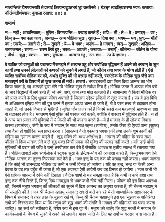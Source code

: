 **नात्यन्तिकं विगणयन्त्यपि ते प्रसादं** **किश्वन्यदॢपतभयं भ्रुव उन्नयैस्ते ।** **येऽङ्ग त्वदङ्घ्रिशरणा भवत: कथाया:** **कीर्तन्यतीर्थयशस: कुशला रसज्ञा: ॥ ४८॥** 

**शब्दार्थ** 

**न—** **नहीं** **; आत्यन्तिकम्—** **मुक्ति** **; विगणयन्ति—** **परवाह करते हैं** **; अपि—** **भी** **; ते—** **वे** **; प्रसादम्—** **वर** **; किम् उ—** **क्या कहा जाय** **;** **अन्यत्—** **अन्य भौतिक सुख** **; अॢपत—** **दिया गया** **; भयम्—** **भय** **; भ्रुव:—** **भौंहों का** **; उन्नयै:—** **उठाने से** **; ते—** **तुश्हारे** **; ये—** **वे** **भक्त** **; अङ्ग—** **हे भगवान्** **; त्वत्—** **तुश्हारे** **; अङ्घ्रि—** **चरणकमल** **; शरणा:—** **शरण लिये हुए** **; भवत:—** **आपकी** **; कथाया:—** **कथाएँ** **; कीर्तन्य—** **कीर्तन के योग्य** **; तीर्थ—** **शुद्ध** **; यशस:—** **यश** **; कुशला:—** **अत्यन्त पटु** **; रस-ज्ञा:—** **रस के ज्ञाता।** **.** 

**वे व्यक्ति जो वस्तुओं को यथारूप में समझने में अत्यन्त पटु और सर्वाधिक बुद्धिमान हैं** **अपने को भगवान् के शुभ कार्यों तथा उनकी लीलाओं की कथाओं को सुनने में लगाते हैं, जो** **कीर्तन तथा श्रवण के योग्य होती हैं। ऐसे व्यक्ति सर्वोच्च भौतिक वर की, अर्थात् मुक्ति की भी** **परवाह नहीं करते, स्वर्गलोक के भौतिक सुख जैसे कम महत्वपूर्ण वरों के विषय में तो कुछ** **कहना ही नहीं।** **तात्पर्य :** भगवद्भक्तों द्वारा जिस दिव्य आनन्द का भोग किया जाता है, वह अल्पज्ञों द्वारा भोगे गये भौतिक सुख से सर्वथा भिन्न है। भौतिक जगत में अल्पज्ञ लोग वरों के चार सिद्धान्तों में लगे रहते हैं, जो धर्म, अर्थ, काम तथा मोक्ष कहलाते हैं। सामान्तया वे किसी भौतिक वर को प्राप्त करने के लिए धाॢमक जीवन अपनाते हैं जिसका उद्देश्य इन्द्रियों तो तुष्ट करना है। जब वे इस विधि से अधिकतम इन्द्रिय भोग की पूॢत करने में हताश अथवा भ्रान्त हो जाते हैं, तो वे परम तत्त्व से तदाकार होना चाहते हैं, जो उनके विचार से *मुक्ति* है। मुक्ति पाँच प्रकार की है जिनमें सबसे कम महत्त्वपूर्ण *सायुज्य* या ब्रह्म से तदाकार होना है। भक्तगण ऐसी मुक्ति की परवाह नहीं करते, क्योंकि वे वास्तव में बुद्धिमान होते हैं। न ही वे अन्य चार प्रकार की मुक्तियों में से किसी की भी कामना करते हैं—ये हैं भगवान् के ही लोक में निवास करना (सालोक्य), संगी के रूप में भगवान् के साथ साथ रहना (सामीप्य), उनके जैसा ही ऐश्वर्य पाना (साॢष्ट) तथा वैसा ही शारीरिक रूप प्राप्त करना। (सारूप्य) वे तो एकमात्र भगवान् की तथा उनके शुभ कार्यों की महिमा का गुणगान करना चाहते हैं। शुद्ध भक्ति तो *श्रवणं* *कीर्तनम्* है। भगवान् की महिमा के श्रवण तथा कीर्तन में दिव्य आनन्द लेने वाले शुद्ध भक्त किसी प्रकार की मुक्ति की परवाह नहीं करते। यदि उन्हें पाँचों मुक्तियाँ भी प्रदान की जाँय वे उन्हें अस्वीकार कर देते हैं जैसाकि *भागवत* के तृतीय स्कन्ध में बतलाया गया है। भौतिकतावादी लोग स्वर्गलोक में स्वॢगक सुख के इन्द्रिय-भोग की आकांक्षा करते हैं, किन्तु भक्तगण ऐसे भौतिक आनन्द का तुरन्त तिरस्कार कर देते हैं। भक्त इन्द्र के पद तक की परवाह नहीं करता। भक्त जानता है कि कोई भी आनन्दप्रद भौतिक पद कभी न कभी विनष्ट हो जायेगा। यदि वह इन्द्र, चन्द्र या किसी अन्य देवता के पद तक पहुँच भी जाता है, तो एक अवस्था ऐसी आयेगी जब वह विनष्ट हो जायेगा। भक्त कभी भी ऐसे क्षणिक आनन्द में रुचि नहीं दिखाता। वैदिक शाषों से यह समझा जाता है कि कभी न कभी ब्रह्मा तथा इन्द्र तक नीचे गिरते हैं, किन्तु दिव्य भगवद्धाम से भक्त कभी नीचे नहीं गिरता। जीवन की इस दिव्य अवस्था की, जिसमें मनुष्य भगवान् की लीलाओं को सुनने में दिव्य आनन्द का अनुभव करता है, श्री चैतन्य महाप्रभु ने भी संस्तुति की है। जब श्री चैतन्य महाप्रभु रामानन्द राय से बातें कर रहे थे तो आध्यात्मिक साक्षात्कार के विषय में रामानन्द ने तरह तरह के सुझाव रखे थे, किन्तु श्री चैतन्य महाप्रभु ने इस एक सुझाव के अतिरिक्त सबों को निरस्त कर दिया था कि मनुष्य को शुद्ध भक्तों की संगति में भगवान् की महिमाओं का श्रवण करना चाहिए। वह सबों को स्वीकार्य है, विशेष रूप से इस युग में। मनुष्य को चाहिए कि शुद्ध भक्तों से भगवान् के कार्यकलापों के विषय में सुनने में अपने को लगाये। मानव जाति के लिए यह सर्वोच्च वरदान माना जाता है।  